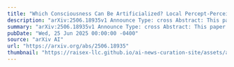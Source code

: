 ```yaml
---
title: "Which Consciousness Can Be Artificialized? Local Percept-Perceiver Phenomenon for the Existence of Machine Consciousness"
description: "arXiv:2506.18935v1 Announce Type: cross Abstract: This paper presents a novel paradigm of the local percept-perceiver phenomenon to formalize certain observations in neuroscientific theories of consciousness. Using this model, a set-theoretic formalism is developed for artificial systems, and the existence of machine consciousness is proved by invoking Zermelo-Fraenkel set theory. The article argues for the possibility of a reductionist form of epistemic consciousness within machines."
summary: "arXiv:2506.18935v1 Announce Type: cross Abstract: This paper presents a novel paradigm of the local percept-perceiver phenomenon to formalize certain observations in neuroscientific theories of consciousness. Using this model, a set-theoretic formalism is developed for artificial systems, and the existence of machine consciousness is proved by invoking Zermelo-Fraenkel set theory. The article argues for the possibility of a reductionist form of epistemic consciousness within machines."
pubDate: "Wed, 25 Jun 2025 00:00:00 -0400"
source: "arXiv AI"
url: "https://arxiv.org/abs/2506.18935"
thumbnail: "https://raisex-llc.github.io/ai-news-curation-site/assets/arxiv.png"
---
```


